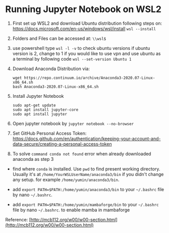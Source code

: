 # Running Jupyter Notebook on WSL2

1. First set up WSL2 and download Ubuntu distribution following steps on: https://docs.microsoft.com/en-us/windows/wsl/install
   `wsl --install` 

3. Folders and Files can be accessed at: `\\wsl$`

4. use powershell type `wsl -l -v` to check ubuntu versions
   if ubuntu version is 2, change to 1 if you would like to use vpn and use ubuntu as a terminal by following code `wsl --set-version Ubuntu 1`
   
5. Download Anaconda Distribution via:
	```
	wget https://repo.continuum.io/archive/Anaconda3-2020.07-Linux-x86_64.sh
	bash Anaconda3-2020.07-Linux-x86_64.sh
	```
6. Install Jupyter Notebook

	```
	sudo apt-get update
	sudo apt install jupyter-core
	sudo apt install jupyter
	```

7. Open jupyter notebook by `jupyter notebook --no-browser`

8. Set GitHub Personal Access Token: https://docs.github.com/en/authentication/keeping-your-account-and-data-secure/creating-a-personal-access-token

9. To solve `command conda not found` error when already downloaded anaconda as step 3
  - find where `conda` is installed. Use `pwd` to find present working directory. Usually it's at `/home/YourWSLUserName/anaconda3/bin` if you didn't change any setup. for example `/home/yumin/anaconda3/bin`. 
  - add `export PATH=$PATH:/home/yumin/anaconda3/bin` to your `~/.bashrc` file by nano `~/.bashrc`.

  - add `export PATH=$PATH:/home/yumin/mambaforge/bin` to your `~/.bashrc` file by nano `~/.bashrc`. to enable mamba in mambaforge

Reference: [http://mcb112.org/w00/w00-section.html](http://mcb112.org/w00/w00-section.html)
